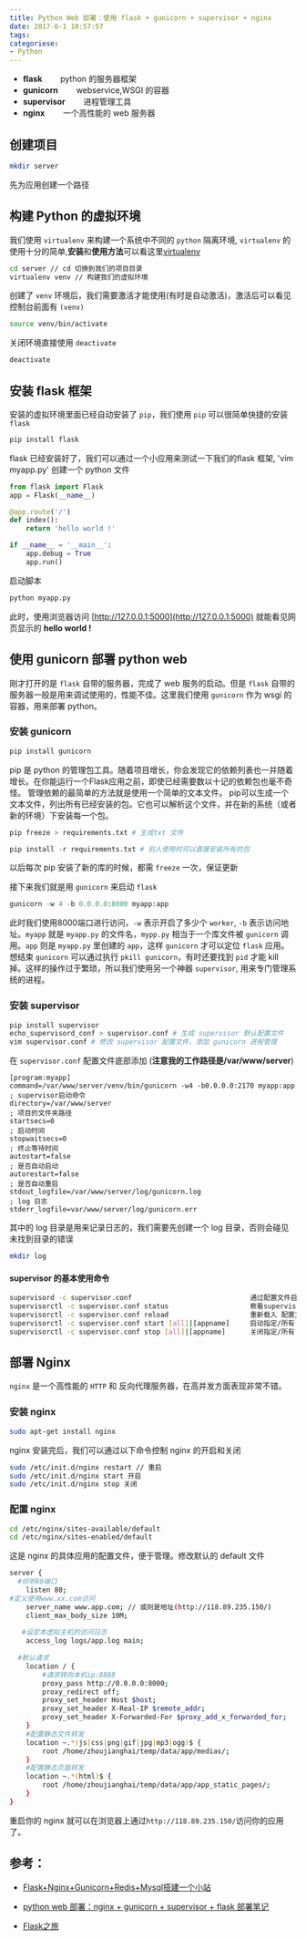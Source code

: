 ```yaml
---
title: Python Web 部署：使用 flask + gunicorn + supervisor + nginx
date: 2017-6-1 10:57:57
tags:
categoriese:
- Python
---
```


* **flask**&emsp;&emsp; python 的服务器框架
* **gunicorn**&emsp;&emsp; webservice,WSGI 的容器
* **supervisor**&emsp;&emsp; 进程管理工具
* **nginx**&emsp;&emsp; 一个高性能的 web 服务器

## 创建项目

```bash
mkdir server
```
先为应用创建一个路径

## 构建 Python 的虚拟环境
我们使用 `virtualenv` 来构建一个系统中不同的 `python` 隔离环境, `virtualenv` 的使用十分的简单,**安装**和**使用方法**可以看这里[virtualenv](http://pythonguidecn.readthedocs.io/zh/latest/dev/virtualenvs.html)
 
```bash
cd server // cd 切换到我们的项目目录
virtualenv venv // 构建我们的虚拟环境
```
创建了 `venv` 环境后，我们需要激活才能使用(有时是自动激活)，激活后可以看见控制台前面有 `(venv)`

```bash
source venv/bin/activate
```
关闭环境直接使用 `deactivate`

```bash
deactivate
```
## 安装 flask 框架
安装的虚拟环境里面已经自动安装了 `pip`，我们使用 `pip` 可以很简单快捷的安装 `flask`

```bash
pip install flask
```

flask 已经安装好了，我们可以通过一个小应用来测试一下我们的flask 框架, 'vim myapp.py' 创建一个 python 文件

```python
from flask import Flask
app = Flask(__name__)

@app.route('/')
def index():
    return 'hello world !'

if __name__ = '__main__':
    app.debug = True
    app.run()
```
启动脚本

```bash
python myapp.py
```

此时，使用浏览器访问 [http://127.0.0.1:5000](http://127.0.0.1:5000) 就能看见网页显示的 **hello world !**

## 使用 gunicorn 部署 python web
刚才打开的是 `flask` 自带的服务器，完成了 web 服务的启动。但是 `flask` 自带的服务器一般是用来调试使用的，性能不佳。这里我们使用 `gunicorn` 作为 wsgi 的容器，用来部署 python。

### 安装 gunicorn

```python
pip install gunicorn
```

pip 是 python 的管理包工具。随着项目增长，你会发现它的依赖列表也一并随着增长。在你能运行一个Flask应用之前，即使已经需要数以十记的依赖包也毫不奇怪。 管理依赖的最简单的方法就是使用一个简单的文本文件。 pip可以生成一个文本文件，列出所有已经安装的包。它也可以解析这个文件，并在新的系统（或者新的环境）下安装每一个包。

```python
pip freeze > requirements.txt # 生成txt 文件

pip install -r requirements.txt # 别人使用时可以直接安装所有的包
```
以后每次 pip 安装了新的库的时候，都需 `freeze` 一次，保证更新

接下来我们就是用 `gunicorn` 来启动 `flask`

```python
gunicorn -w 4 -b 0.0.0.0:8000 myapp:app
```
此时我们使用8000端口进行访问，`-w` 表示开启了多少个 `worker`, `-b` 表示访问地址。`myapp` 就是 `myapp.py` 的文件名，`mypp.py` 相当于一个库文件被 `gunicorn` 调用。`app` 则是 `myapp.py` 里创建的 `app`，这样 `gunicorn` 才可以定位 `flask` 应用。
想结束 `gunicorn` 可以通过执行 `pkill gunicorn`，有时还要找到 `pid` 才能 kill 掉。这样的操作过于繁琐，所以我们使用另一个神器 `supervisor`, 用来专门管理系统的进程。

### 安装 supervisor

```python
pip install supervisor
echo_supervisord_conf > supervisor.conf # 生成 supervisor 默认配置文件
vim supervisor.conf # 修改 supervisor 配置文件，添加 gunicorn 进程管理
```

在 `supervisor.conf` 配置文件底部添加 (**注意我的工作路径是/var/www/server**)

```
[program:myapp]
command=/var/www/server/venv/bin/gunicorn -w4 -b0.0.0.0:2170 myapp:app    ; supervisor启动命令
directory=/var/www/server                                                ; 项目的文件夹路径
startsecs=0                                                                             ; 启动时间
stopwaitsecs=0                                                                          ; 终止等待时间
autostart=false                                                                         ; 是否自动启动
autorestart=false                                                                       ; 是否自动重启
stdout_logfile=/var/www/server/log/gunicorn.log                           ; log 日志
stderr_logfile=var/www/server/log/gunicorn.err  
```

其中的 log 目录是用来记录日志的，我们需要先创建一个 log 目录，否则会碰见未找到目录的错误

```bash
mkdir log
```

#### supervisor 的基本使用命令

```bash
supervisord -c supervisor.conf                             通过配置文件启动supervisor
supervisorctl -c supervisor.conf status                    察看supervisor的状态
supervisorctl -c supervisor.conf reload                    重新载入 配置文件
supervisorctl -c supervisor.conf start [all]|[appname]     启动指定/所有 supervisor管理的程序进程
supervisorctl -c supervisor.conf stop [all]|[appname]      关闭指定/所有 supervisor管理的程序进程
```


## 部署 Nginx
`nginx` 是一个高性能的 `HTTP` 和 反向代理服务器，在高并发方面表现非常不错。

### 安装 nginx

```bash
sudo apt-get install nginx
```
nginx 安装完后，我们可以通过以下命令控制 nginx 的开启和关闭

```bash
sudo /etc/init.d/nginx restart // 重启
sudo /etc/init.d/nginx start 开启
sudo /etc/init.d/nginx stop 关闭
```

### 配置 nginx
```bash
cd /etc/nginx/sites-available/default
cd /etc/nginx/sites-enabled/default
```

这是 nginx 的具体应用的配置文件，便于管理。修改默认的 default 文件

```bash
server {
  #侦听80端口
    listen 80;
#定义使用www.xx.com访问
    server_name www.app.com; // 或则是地址(http://118.89.235.150/)
    client_max_body_size 10M;
 
   #设定本虚拟主机的访问日志
    access_log logs/app.log main;
 
  #默认请求
    location / {
        #请求转向本机ip:8888
        proxy_pass http://0.0.0.0:8000;
        proxy_redirect off;
        proxy_set_header Host $host;
        proxy_set_header X-Real-IP $remote_addr;
        proxy_set_header X-Forwarded-For $proxy_add_x_forwarded_for;
    }
    #配置静态文件转发
    location ~.*(js|css|png|gif|jpg|mp3|ogg)$ {
        root /home/zhoujianghai/temp/data/app/medias/;
    }
    #配置静态页面转发
    location ~.*(html)$ {
        root /home/zhoujianghai/temp/data/app/app_static_pages/;
    }
}
```

重启你的 nginx 就可以在浏览器上通过`http://118.89.235.150/`访问你的应用了。

## 参考：
* [Flask+Nginx+Gunicorn+Redis+Mysql搭建一个小站](http://codingnow.cn/server/539.html)

* [python web 部署：nginx + gunicorn + supervisor + flask 部署笔记](http://www.jianshu.com/p/be9dd421fb8d)
* [Flask之旅](https://spacewander.github.io/explore-flask-zh/index.html)

